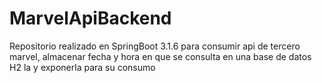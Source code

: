 # MarvelApiBackend
Repositorio realizado en SpringBoot 3.1.6 para consumir api de tercero marvel, almacenar fecha y hora en que se consulta en una base de datos H2 la y exponerla para su consumo
